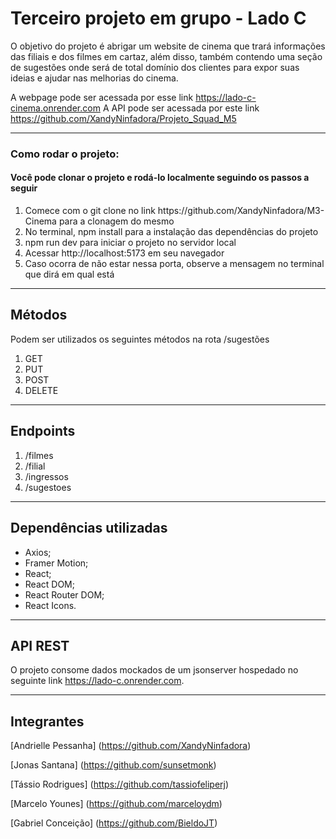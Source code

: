 # Terceiro projeto em grupo - Lado C
O objetivo do projeto é abrigar um website de cinema que trará informações das filiais e dos filmes em cartaz, além disso, também contendo uma seção de sugestões onde será de total domínio dos clientes para expor suas ideias e ajudar nas melhorias do cinema.

A webpage pode ser acessada por esse link https://lado-c-cinema.onrender.com
A API pode ser acessada por este link https://github.com/XandyNinfadora/Projeto_Squad_M5

<hr>
<h3> Como rodar o projeto:</h3>
<h4> Você pode clonar o projeto e rodá-lo localmente seguindo os passos a seguir</h4>
<ol>
<li> Comece com o git clone no link https://github.com/XandyNinfadora/M3-Cinema para a clonagem do mesmo </li>
<li> No terminal, npm install para a instalação das dependências do projeto </li>
<li> npm run dev para iniciar o projeto no servidor local </li>
<li> Acessar http://localhost:5173 em seu navegador </li>
<li> Caso ocorra de não estar nessa porta, observe a mensagem no terminal que dirá em qual está </li>
</ol>

<hr>

## Métodos
Podem ser utilizados os seguintes métodos na rota /sugestões
<ol>
<li> GET </li>
<li> PUT </li>
<li> POST </li>
<li> DELETE </li>
</ol>

<hr>

## Endpoints
<ol>
<li> /filmes </li>
<li> /filial </li>
<li> /ingressos </li>
<li> /sugestoes </li>
</ol>

<hr>

## Dependências utilizadas
- Axios;
- Framer Motion;
- React;
- React DOM; 
- React Router DOM;
- React Icons.

<hr>

## API REST
O projeto consome dados mockados de um jsonserver hospedado no seguinte link https://lado-c.onrender.com.

<hr>

## Integrantes

[Andrielle Pessanha] (https://github.com/XandyNinfadora)

[Jonas Santana] (https://github.com/sunsetmonk)

[Tássio Rodrigues] (https://github.com/tassiofeliperj)

[Marcelo Younes] (https://github.com/marceloydm)

[Gabriel Conceição] (https://github.com/BieldoJT)

<br>
